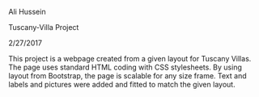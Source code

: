 Ali Hussein



Tuscany-Villa Project




2/27/2017

This project is a webpage created from a given layout for Tuscany Villas. The page uses standard HTML coding with CSS stylesheets. By using layout from Bootstrap, the page is scalable for any size frame. Text and labels and pictures were added and fitted to match the given layout.
